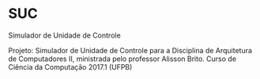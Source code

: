 # SUC
Simulador de Unidade de Controle

Projeto: Simulador de Unidade de Controle para a Disciplina de Arquitetura de Computadores II, ministrada pelo professor Alisson Brito. Curso de Ciência da Computação 2017.1 (UFPB)
